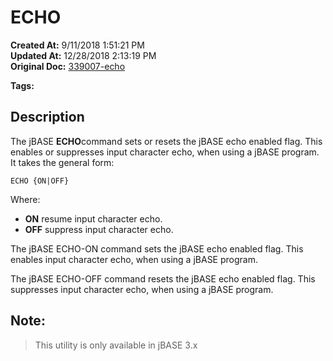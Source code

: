 # ECHO

**Created At:** 9/11/2018 1:51:21 PM  
**Updated At:** 12/28/2018 2:13:19 PM  
**Original Doc:** [339007-echo](https://docs.jbase.com/46963-utilities/339007-echo)  

**Tags:**
<badge text='reset echo' vertical='middle' />
<badge text='set echo' vertical='middle' />
<badge text='echo' vertical='middle' />
<badge text='toggle input supression' vertical='middle' />

## Description

The jBASE **ECHO**command sets or resets the jBASE echo enabled flag. This enables or suppresses input character echo, when using a jBASE program. It takes the general form:

```
ECHO {ON|OFF}
```

Where:

- **ON** resume input character echo.
- **OFF** suppress input character echo.




The jBASE ECHO-ON command sets the jBASE echo enabled flag. This enables input character echo, when using a jBASE program.

The jBASE ECHO-OFF command resets the jBASE echo enabled flag. This suppresses input character echo, when using a jBASE program.



## Note:


> This utility is only available in jBASE 3.x



